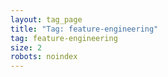 ```yaml
---
layout: tag_page
title: "Tag: feature-engineering"
tag: feature-engineering
size: 2
robots: noindex
---
```

